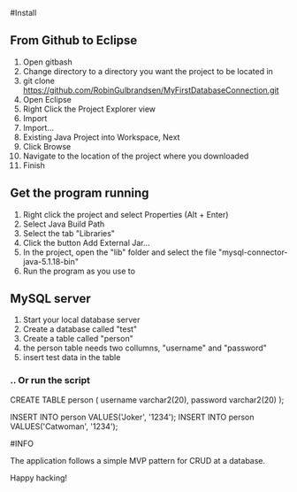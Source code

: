#Install

## From Github to Eclipse

1. Open gitbash
2. Change directory to a directory you want the project to be located in
3. git clone https://github.com/RobinGulbrandsen/MyFirstDatabaseConnection.git
4. Open Eclipse
5. Right Click the Project Explorer view
6. Import 
7. Import...
8. Existing Java Project into Workspace, Next
9. Click Browse
10. Navigate to the location of the project where you downloaded
9. Finish

## Get the program running

1. Right click the project and select Properties (Alt + Enter)
2. Select Java Build Path
3. Select the tab "Libraries"
4. Click the button Add External Jar...
5. In the project, open the "lib" folder and select the file "mysql-connector-java-5.1.18-bin"
6. Run the program as you use to

## MySQL server

1. Start your local database server
2. Create a database called "test"
3. Create a table called "person"
4. the person table needs two collumns, "username" and "password"
5. insert test data in the table

### .. Or run the script

CREATE TABLE person (
	username varchar2(20),
	password varchar2(20)
);

INSERT INTO person VALUES('Joker', '1234');
INSERT INTO person VALUES('Catwoman', '1234');

#INFO

The application follows a simple MVP pattern for CRUD at a database.

Happy hacking!